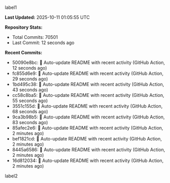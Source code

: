 
label1 
<!-- ACTIVITY_START -->
**Last Updated:** 2025-10-11 01:05:55 UTC

**Repository Stats:**
- Total Commits: 70501
- Last Commit: 12 seconds ago

**Recent Commits:**
- 50090e8bc: 🤖 Auto-update README with recent activity (GitHub Action, 12 seconds ago)
- fc855d6e9: 🤖 Auto-update README with recent activity (GitHub Action, 29 seconds ago)
- 1bd495c38: 🤖 Auto-update README with recent activity (GitHub Action, 43 seconds ago)
- cc58c8ba5: 🤖 Auto-update README with recent activity (GitHub Action, 55 seconds ago)
- 3551c155d: 🤖 Auto-update README with recent activity (GitHub Action, 68 seconds ago)
- 9ca3b98b5: 🤖 Auto-update README with recent activity (GitHub Action, 83 seconds ago)
- 85afec2e6: 🤖 Auto-update README with recent activity (GitHub Action, 2 minutes ago)
- bef1821cd: 🤖 Auto-update README with recent activity (GitHub Action, 2 minutes ago)
- 8445a6586: 🤖 Auto-update README with recent activity (GitHub Action, 2 minutes ago)
- 16d812034: 🤖 Auto-update README with recent activity (GitHub Action, 2 minutes ago)
<!-- ACTIVITY_END -->

label2
